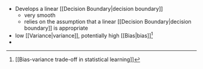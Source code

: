 - Develops a linear [[Decision Boundary|decision boundary]]
    - very smooth
    - relies on the assumption that a linear [[Decision Boundary|decision boundary]] is appropriate
- low [[Variance|variance]], potentially high [[Bias|bias]][^1]
- 

[^1]: [[Bias-variance trade-off in statistical learning]]
